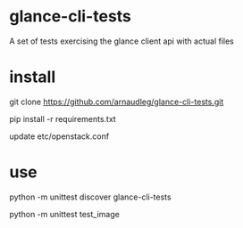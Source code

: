 glance-cli-tests
================

A set of tests exercising the glance client api with actual files

install
=======

git clone https://github.com/arnaudleg/glance-cli-tests.git

pip install -r requirements.txt

update etc/openstack.conf

use
===

python -m unittest discover glance-cli-tests

python -m unittest test_image
